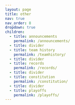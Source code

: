 ```yaml
---
layout: page
title: other
nav: true
nav_order: 8
dropdown: true
children:
  - title: announcements
    permalink: /announcements/
  - title: divider
  - title: team history
    permalink: /teamhistory/
  - title: divider
  - title: records
    permalink: /records/
  - title: divider
  - title: constitution
    permalink: /constitution/
  - title: divider
  - title: playoffs
    permalink: /playoffs/
---
```

